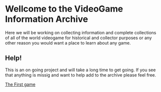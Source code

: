 # Wellcome to the VideoGame Information Archive
Here we will be working on collecting information and complete collections of all of the world videogame for historical and collector purposes or any other reason you would want a place to learn about any game. 

## Help! 
This is an on going project and will take a long time to get going. If you see that anything is missig and want to help add to the archive please feel free. 


[The First game](thefirstgame.md)

